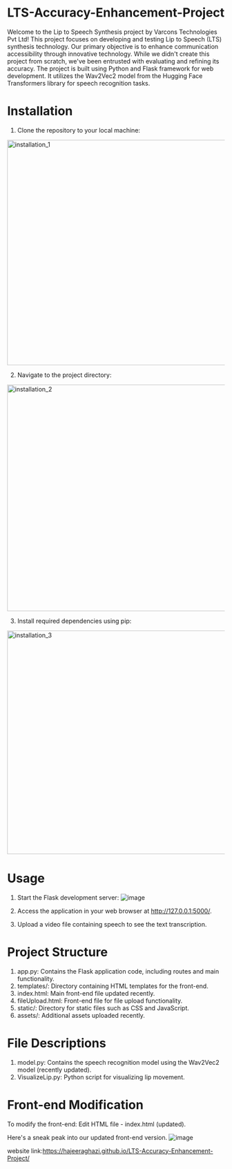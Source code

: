 # LTS-Accuracy-Enhancement-Project
Welcome to the Lip to Speech Synthesis project by Varcons Technologies Pvt Ltd! This project focuses on developing and testing Lip to Speech (LTS) synthesis technology. Our primary objective is to enhance communication accessibility through innovative technology. While we didn't create this project from scratch, we've been entrusted with evaluating and refining its accuracy.
The project is built using Python and Flask framework for web development. It utilizes the Wav2Vec2 model from the Hugging Face Transformers library for speech recognition tasks.

# Installation

1. Clone the repository to your local machine:
<img width="522" alt="installation_1" src="https://github.com/hajeeraghazi/LTS-Accuracy-Enhancement-Project/assets/163043918/fe638ec1-bca7-4d25-84af-4265eda6f87c">

2. Navigate to the project directory:
<img width="525" alt="installation_2" src="https://github.com/hajeeraghazi/LTS-Accuracy-Enhancement-Project/assets/163043918/ef4c39ca-7267-4c9d-a254-4381b62d046a">

3. Install required dependencies using pip:
<img width="518" alt="installation_3" src="https://github.com/hajeeraghazi/LTS-Accuracy-Enhancement-Project/assets/163043918/1361ebd6-e1ee-4427-a555-927404673cba">

# Usage

1. Start the Flask development server:
![image](https://github.com/hajeeraghazi/LTS-Accuracy-Enhancement-Project/assets/163043918/7a0b23eb-5ef5-408a-8efb-f441b445de48)

2. Access the application in your web browser at http://127.0.0.1:5000/.

3. Upload a video file containing speech to see the text transcription.

# Project Structure

1. app.py: Contains the Flask application code, including routes and main functionality.
2. templates/: Directory containing HTML templates for the front-end.
3. index.html: Main front-end file updated recently.
4. fileUpload.html: Front-end file for file upload functionality.
5. static/: Directory for static files such as CSS and JavaScript.
6. assets/: Additional assets uploaded recently.

# File Descriptions

1. model.py: Contains the speech recognition model using the Wav2Vec2 model (recently updated).
2. VisualizeLip.py: Python script for visualizing lip movement.

# Front-end Modification

To modify the front-end:
Edit HTML file - index.html (updated).

Here's a sneak peak into our updated front-end version.
![image](https://github.com/hajeeraghazi/LTS-Accuracy-Enhancement-Project/assets/163043918/81e35998-9317-4d71-a370-3ba98c669b8f)

website link:https://hajeeraghazi.github.io/LTS-Accuracy-Enhancement-Project/
   

